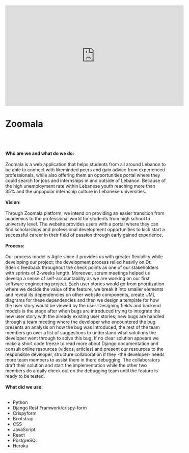 <div class="container"><iframe frameborder="0" width="560" height="315" src=" https://biteable.com/watch/embed/zoomala-2535405" allowfullscreen="true" allow="autoplay"></iframe>

<div class="row">

<div class="col-lg-8">

# Zoomala
<br><br>


**Who are we and what do we do:**
<br><br>
Zoomala is a web application that helps students from all around Lebanon to be able to connect with likeminded peers and gain advice from experienced professionals, while also offering them an opportunities portal where they could search for jobs and internships in and outside of Lebanon. Because of the high unemployment rate within Lebanese youth reaching more than 35% and the unpopular internship culture in Lebanese universities.
<br><br>
**Vision:**
<br><br>
Through Zoomala platform, we intend on providing an easier transition from academics to the professional world for students from high school to university level. The website provides users with a portal where they can find scholarships and professional development opportunities to kick start a successful career in their field of passion through early gained experience.
<br><br>
**Process:**
<br><br>
<t>Our</t> process model is Agile since it provides us with greater flexibility while developing our project; the development process relied heavily on Dr. Bdeir’s feedback throughout the check points as one of our stakeholders with sprints of 2-weeks length. Moreover, scrum meetings helped us develop a sense of self-accountability as we are working on our first software engineering project. Each user stories would go from prioritization where we decide the value of the feature, we break it into smaller elements and reveal its dependencies on other website components, create UML diagrams for these dependencies and then we design a template for how the user story would be viewed by the user. Designing fields and backend models is the stage after when bugs are introduced trying to integrate the new user story with the already existing user stories; new bugs are handled through a team meeting where the developer who encountered the bug presents an analysis on how the bug was introduced, the rest of the team members go over a list of suggestions to understand what solutions the developer went through to solve this bug. If no clear solution appears we make a short code freeze to read more about Django documentation and consult online resources (videos, articles) and present our resources to the responsible developer, structure collaboration if they -the developer- needs more team members to assist them in there debugging. The collaborators draft their solution and start the implementation while the other two members do a daily check out on the debugging team until the feature is ready to be tested.
<br><br>
**What did we use:**
<br><br>
*   Python
*   Django Rest Framwork/crispy-form
*   Crispyform
*   Bootstrap
*   CSS
*   JavaScript
*   React
*   PostgreSQL
*   Heroku
<br><br>
</div>

</div>

</div>
